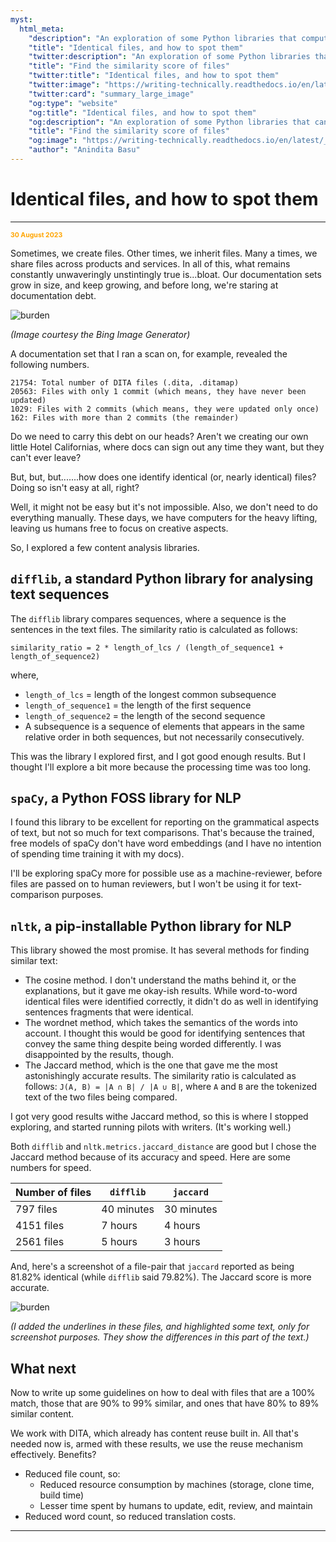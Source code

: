 ```yaml
---
myst:
  html_meta:
    "description": "An exploration of some Python libraries that compute a similarity score for all files in a given directory"
    "title": "Identical files, and how to spot them"
    "twitter:description": "An exploration of some Python libraries that can help compute a similarity score for files in a given repository"
    "title": "Find the similarity score of files"
    "twitter:title": "Identical files, and how to spot them"
    "twitter:image": "https://writing-technically.readthedocs.io/en/latest/_static/harappa_unicorn.jpg"
    "twitter:card": "summary_large_image"
    "og:type": "website"
    "og:title": "Identical files, and how to spot them"
    "og:description": "An exploration of some Python libraries that can help compute a similarity score for files in a given repository"
    "title": "Find the similarity score of files"
    "og:image": "https://writing-technically.readthedocs.io/en/latest/_static/harappa_unicorn.jpg"
    "author": "Anindita Basu"
---
```


# Identical files, and how to spot them

<hr/>
<p style="font-weight:bold;font-size:75%;color:orange">30 August 2023</p>

Sometimes, we create files. Other times, we inherit files. Many a times, we share files across products and services. In all of this, what remains constantly unwaveringly unstintingly true is...bloat. Our documentation sets grow in size, and keep growing, and before long, we're staring at documentation debt.

![burden](/images/burden.png)

*(Image courtesy the Bing Image Generator)*

A documentation set that I ran a scan on, for example, revealed the following numbers.

```
21754: Total number of DITA files (.dita, .ditamap)
20563: Files with only 1 commit (which means, they have never been updated)
1029: Files with 2 commits (which means, they were updated only once)
162: Files with more than 2 commits (the remainder)
```

Do we need to carry this debt on our heads? Aren't we creating our own little Hotel Californias, where docs can sign out any time they want, but they can't ever leave?

But, but, but.......how does one identify identical (or, nearly identical) files? Doing so isn't easy at all, right?

Well, it might not be easy but it's not impossible. Also, we don't need to do everything manually. These days, we have computers for the heavy lifting, leaving us humans free to focus on creative aspects.

So, I explored a few content analysis libraries.

## `difflib`, a standard Python library for analysing text sequences

The `difflib` library compares sequences, where a sequence is the sentences in the text files. The similarity ratio is calculated as follows:

 `similarity_ratio = 2 * length_of_lcs / (length_of_sequence1 + length_of_sequence2)`

where,

-  `length_of_lcs` = length of the longest common subsequence
-  `length_of_sequence1` = the length of the first sequence
-  `length_of_sequence2` = the length of the second sequence
-  A subsequence is a sequence of elements that appears in the same relative order in both sequences, but not necessarily consecutively.

This was the library I explored first, and I got good enough results. But I thought I'll explore a bit more because the processing time was too long. 

## `spaCy`, a Python FOSS library for NLP

I found this library to be excellent for reporting on the grammatical aspects of text, but not so much for text comparisons. That's because the trained, free models of spaCy don't have word embeddings (and I have no intention of spending time training it with my docs).

I'll be exploring spaCy more for possible use as a machine-reviewer, before files are passed on to human reviewers, but I won't be using it for text-comparison purposes.

## `nltk`, a pip-installable Python library for NLP

This library showed the most promise. It has several methods for finding similar text:

-  The cosine method. I don't understand the maths behind it, or the explanations, but it gave me okay-ish results. While word-to-word identical files were identified correctly, it didn't do as well in identifying sentences fragments that were identical.
-  The wordnet method, which takes the semantics of the words into account. I thought this would be good for identifying sentences that convey the same thing despite being worded differently. I was disappointed by the results, though.
-  The Jaccard method, which is the one that gave me the most astonishingly accurate results. The similarity ratio is calculated as follows: `J(A, B) = |A ∩ B| / |A ∪ B|`, where `A` and `B` are the tokenized text of the two files being compared.

I got very good results withe Jaccard method, so this is where I stopped exploring, and started running pilots with writers. (It's working well.) 

Both `difflib` and `nltk.metrics.jaccard_distance` are good but I chose the Jaccard method because of its accuracy and speed. Here are some numbers for speed.

| Number of files | `difflib` |	`jaccard` |
|---|---|---|
| 797 files | 40 minutes | 30 minutes |
| 4151 files | 7 hours | 4 hours |
| 2561 files | 5 hours | 3 hours |

And, here's a screenshot of a file-pair that `jaccard` reported as being 81.82% identical (while `difflib` said 79.82%). The Jaccard score is more accurate.  

![burden](/images/almost_identical_2.png)

*(I added the underlines in these files, and highlighted some text, only for screenshot purposes. They show the differences in this part of the text.)*

## What next

Now to write up some guidelines on how to deal with files that are a 100% match, those that are 90% to 99% similar, and ones that have 80% to 89% similar content.

We work with DITA, which already has content reuse built in. All that's needed now is, armed with these results, we use the reuse mechanism effectively.  Benefits?

-  Reduced file count, so: 
    -  Reduced resource consumption by machines (storage, clone time, build time)
	-  Lesser time spent by humans to update, edit, review, and maintain
-  Reduced word count, so reduced translation costs.

<hr/>

